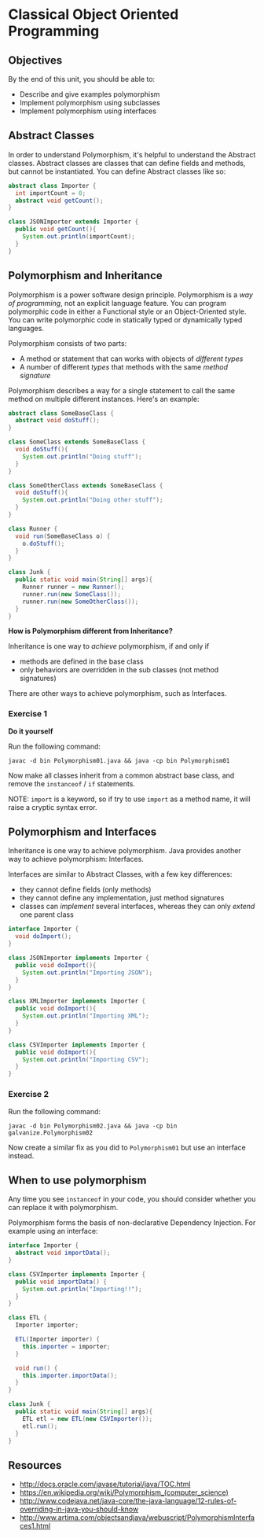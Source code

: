 # Classical Object Oriented Programming

## Objectives

By the end of this unit, you should be able to:

- Describe and give examples polymorphism
- Implement polymorphism using subclasses
- Implement polymorphism using interfaces

## Abstract Classes

In order to understand Polymorphism, it's helpful to understand the Abstract classes.  Abstract classes are classes that can define fields and methods, but cannot be instantiated.  You can define Abstract classes like so:

```java
abstract class Importer {
  int importCount = 0;
  abstract void getCount();
}

class JSONImporter extends Importer {
  public void getCount(){
    System.out.println(importCount);
  }
}
```

## Polymorphism and Inheritance

Polymorphism is a power software design principle.  Polymorphism is a _way of programming_, not an explicit language feature.  You can program polymorphic code in either a Functional style or an Object-Oriented style.  You can write polymorphic code in statically typed or dynamically typed languages.

Polymorphism consists of two parts:

- A method or statement that can works with objects of _different types_
- A number of different _types_ that methods with the same _method signature_

Polymorphism describes a way for a single statement to call the same method on multiple different instances.  Here's an example:

```java
abstract class SomeBaseClass {
  abstract void doStuff();
}

class SomeClass extends SomeBaseClass {
  void doStuff(){
    System.out.println("Doing stuff");
  }
}

class SomeOtherClass extends SomeBaseClass {
  void doStuff(){
    System.out.println("Doing other stuff");
  }
}

class Runner {
  void run(SomeBaseClass o) {
    o.doStuff();
  }
}

class Junk {
  public static void main(String[] args){
    Runner runner = new Runner();
    runner.run(new SomeClass());
    runner.run(new SomeOtherClass());
  }
}
```

**How is Polymorphism different from Inheritance?**

Inheritance is one way to _achieve_ polymorphism, if and only if

- methods are defined in the base class
- only behaviors are overridden in the sub classes (not method signatures)

There are other ways to achieve polymorphism, such as Interfaces.


### Exercise 1
**Do it yourself**

Run the following command:

```
javac -d bin Polymorphism01.java && java -cp bin Polymorphism01
```

Now make all classes inherit from a common abstract base class, and remove the `instanceof` / `if` statements.

NOTE: `import` is a keyword, so if try to use `import` as a method name, it will raise a cryptic syntax error.

## Polymorphism and Interfaces

Inheritance is one way to achieve polymorphism.  Java provides another way to achieve polymorphism: Interfaces.

Interfaces are similar to Abstract Classes, with a few key differences:

- they cannot define fields (only methods)
- they cannot define any implementation, just method signatures
- classes can _implement_ several interfaces, whereas they can only _extend_ one parent class

```java
interface Importer {
  void doImport();
}

class JSONImporter implements Importer {
  public void doImport(){
    System.out.println("Importing JSON");
  }
}

class XMLImporter implements Importer {
  public void doImport(){
    System.out.println("Importing XML");
  }
}

class CSVImporter implements Importer {
  public void doImport(){
    System.out.println("Importing CSV");
  }
}
```

### Exercise 2

Run the following command:

```
javac -d bin Polymorphism02.java && java -cp bin galvanize.Polymorphism02
```

Now create a similar fix as you did to `Polymorphism01` but use an interface instead.

## When to use polymorphism

Any time you see `instanceof` in your code, you should consider whether you can replace it with polymorphism.

Polymorphism forms the basis of non-declarative Dependency Injection.  For example using an interface:

```java
interface Importer {
  abstract void importData();
}

class CSVImporter implements Importer {
  public void importData() {
    System.out.println("Importing!!");
  }
}

class ETL {
  Importer importer;

  ETL(Importer importer) {
    this.importer = importer;
  }

  void run() {
    this.importer.importData();
  }
}

class Junk {
  public static void main(String[] args){
    ETL etl = new ETL(new CSVImporter());
    etl.run();
  }
}
```

## Resources

- http://docs.oracle.com/javase/tutorial/java/TOC.html
- https://en.wikipedia.org/wiki/Polymorphism_(computer_science)
- http://www.codejava.net/java-core/the-java-language/12-rules-of-overriding-in-java-you-should-know
- http://www.artima.com/objectsandjava/webuscript/PolymorphismInterfaces1.html
